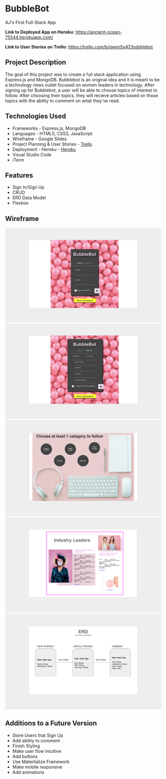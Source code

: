 # BubbleBot
AJ's First Full-Stack App

**Link to Deployed App on Heroku:** <https://ancient-ocean-75544.herokuapp.com/>  

**Link to User Stories on Trello:** <https://trello.com/b/qwen5xAT/bubblebot>

## Project Description

The goal of this project was to create a full stack application using Express.js and MongoDB. Bubblebot is an original idea and it is meant to be a technology news outlet focused on women leaders in technology. After signing up for Bubblebot, a user will be able to choose topics of interest to follow. After choosing their topics, they will recieve articles based on those topics with the ability to comment on what they've read.


## Technologies Used

  * Frameworks - Express.js, MongoDB
  * Languages - HTML5, CSS3, JavaScript
  * Wireframe - Google Slides
  * Project Planning & User Stories - [Trello](https://trello.com/b/qwen5xAT/bubblebot)
  * Deployment - Heroku - [Heroku](https://ancient-ocean-75544.herokuapp.com/)
  * Visual Studio Code
  * iTerm


## Features
 
  * Sign In/Sign Up
  * CRUD
  * ERD Data Model
  * Flexbox


## Wireframe

![Wireframe](public/images/signIn.png)
![Wireframe](public/images/signUp.png)
![Wireframe](public/images/chooseTopic.png)
![Wireframe](public/images/articles.png)
![Wireframe](public/images/erd.png)


## Additions to a Future Version

  * Store Users that Sign Up
  * Add ability to comment
  * Finish Styling
  * Make user flow intuitive
  * Add buttons
  * Use Materlialize Framework
  * Make mobile responsive
  * Add animations